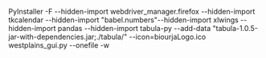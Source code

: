 PyInstaller -F --hidden-import webdriver_manager.firefox --hidden-import tkcalendar --hidden-import "babel.numbers"--hidden-import xlwings --hidden-import pandas --hidden-import tabula-py --add-data "tabula-1.0.5-jar-with-dependencies.jar;./tabula/" --icon=biourjaLogo.ico westplains_gui.py --onefile -w
    
